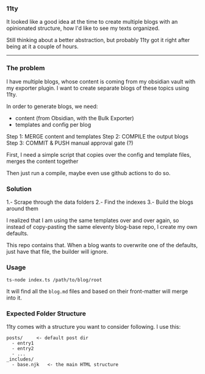 ### 11ty

It looked like a good idea at the time to create multiple
blogs with an opinionated structure, how I'd like to see my texts
organized.

Still thinking about a better abstraction, but probably 11ty got it right after being at it a couple of hours.

---

### The problem
I have multiple blogs, whose content is coming from my obsidian vault with my exporter plugin.
I want to create separate blogs of these topics using 11ty.

In order to generate blogs, we need:
- content (from Obsidian, with the Bulk Exporter)
- templates and config per blog

Step 1: MERGE content and templates
Step 2: COMPILE the output blogs
Step 3: COMMIT & PUSH manual approval gate (?)

First, I need a simple script that copies over the config and template files, merges the content together

Then just run a compile, maybe even use github actions to do so.

### Solution

1.- Scrape through the data folders
2.- Find the indexes
3.- Build the blogs around them

I realized that I am using the same templates over and over again, so instead of copy-pasting the same eleventy blog-base repo, I create my own defaults.

This repo contains that.
When a blog wants to overwrite one of the defaults, just have that file, the builder will ignore.


### Usage

`ts-node index.ts /path/to/blog/root`

It will find all the `blog.md` files and based on
their front-matter will merge into it.

### Expected Folder Structure

11ty comes with a structure you want to consider following. I use this:
```
posts/     <- default post dir
  - entry1
  - entry2
  - ...
_includes/
  - base.njk   <- the main HTML structure
```


